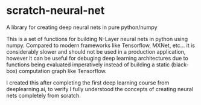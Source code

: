 # scratch-neural-net
A library for creating deep neural nets in pure python/numpy

This is a set of functions for building N-Layer neural nets in python using numpy. Compared to modern frameworks like Tensorflow, MXNet, etc... it is considerably slower and should not be used in a production application, however it can be useful for debuging deep learning architectures due to functions being evaluated imperatively instead of building a static (black-box) computation graph like Tensorflow.

I created this after completing the first deep learning course from deeplearning.ai, to verify I fully understood the concepts of creating neural nets completely from scratch.
